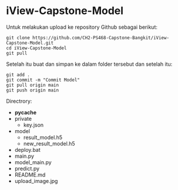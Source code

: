 # iView-Capstone-Model

Untuk melakukan upload ke repository Github sebagai berikut:
```
git clone https://github.com/CH2-PS468-Capstone-Bangkit/iView-Capstone-Model.git
cd iView-Capstone-Model
git pull
```
Setelah itu buat dan simpan ke dalam folder tersebut dan setelah itu:
```
git add .
git commit -m "Commit Model"
git pull origin main
git push origin main
```

Directrory:
+ __pycache__
+ private
  + key.json
+ model
  + result_model.h5
  + new_result_model.h5
+ deploy.bat
+ main.py
+ model_main.py
+ predict.py
+ README.md
+ upload_image.jpg
